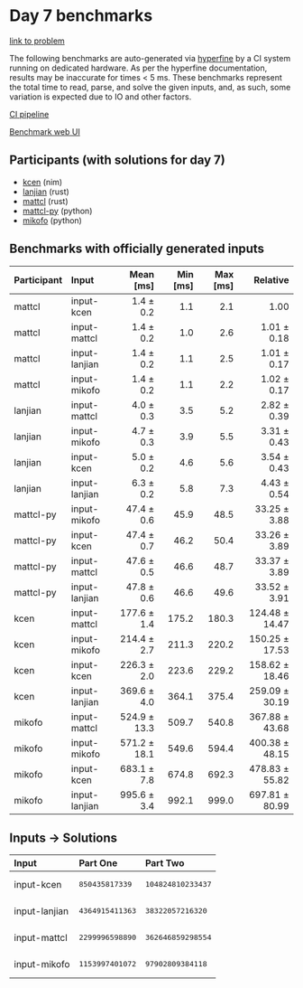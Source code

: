 # Day 7 benchmarks

[link to problem](https://adventofcode.com/2024/day/7)

The following benchmarks are auto-generated via
[hyperfine](https://github.com/sharkdp/hyperfine) by a CI system running on
dedicated hardware. As per the hyperfine documentation, results may be
inaccurate for times < 5 ms. These benchmarks represent the total time to read,
parse, and solve the given inputs, and, as such, some variation is expected due
to IO and other factors.

[CI pipeline](http://ci.papercode.net:8080/teams/main/pipelines/aoc2024)

[Benchmark web UI](https://aoc.ancalagon.black)


## Participants (with solutions for day 7)

- [kcen](https://github.com/kcen/aoc2024) (nim)
- [lanjian](https://github.com/lanjian/aoc-2024) (rust)
- [mattcl](https://github.com/mattcl/aoc2024) (rust)
- [mattcl-py](https://github.com/mattcl/aoc2024-py) (python)
- [mikofo](https://github.com/mikofo/aoc2024) (python)


## Benchmarks with officially generated inputs

| Participant | Input | Mean [ms] | Min [ms] | Max [ms] | Relative |
|:---|:---|---:|---:|---:|---:|
| mattcl | input-kcen | 1.4 ± 0.2 | 1.1 | 2.1 | 1.00 |
| mattcl | input-mattcl | 1.4 ± 0.2 | 1.0 | 2.6 | 1.01 ± 0.18 |
| mattcl | input-lanjian | 1.4 ± 0.2 | 1.1 | 2.5 | 1.01 ± 0.17 |
| mattcl | input-mikofo | 1.4 ± 0.2 | 1.1 | 2.2 | 1.02 ± 0.17 |
| lanjian | input-mattcl | 4.0 ± 0.3 | 3.5 | 5.2 | 2.82 ± 0.39 |
| lanjian | input-mikofo | 4.7 ± 0.3 | 3.9 | 5.5 | 3.31 ± 0.43 |
| lanjian | input-kcen | 5.0 ± 0.2 | 4.6 | 5.6 | 3.54 ± 0.43 |
| lanjian | input-lanjian | 6.3 ± 0.2 | 5.8 | 7.3 | 4.43 ± 0.54 |
| mattcl-py | input-mikofo | 47.4 ± 0.6 | 45.9 | 48.5 | 33.25 ± 3.88 |
| mattcl-py | input-kcen | 47.4 ± 0.7 | 46.2 | 50.4 | 33.26 ± 3.89 |
| mattcl-py | input-mattcl | 47.6 ± 0.5 | 46.6 | 48.7 | 33.37 ± 3.89 |
| mattcl-py | input-lanjian | 47.8 ± 0.6 | 46.6 | 49.6 | 33.52 ± 3.91 |
| kcen | input-mattcl | 177.6 ± 1.4 | 175.2 | 180.3 | 124.48 ± 14.47 |
| kcen | input-mikofo | 214.4 ± 2.7 | 211.3 | 220.2 | 150.25 ± 17.53 |
| kcen | input-kcen | 226.3 ± 2.0 | 223.6 | 229.2 | 158.62 ± 18.46 |
| kcen | input-lanjian | 369.6 ± 4.0 | 364.1 | 375.4 | 259.09 ± 30.19 |
| mikofo | input-mattcl | 524.9 ± 13.3 | 509.7 | 540.8 | 367.88 ± 43.68 |
| mikofo | input-mikofo | 571.2 ± 18.1 | 549.6 | 594.4 | 400.38 ± 48.15 |
| mikofo | input-kcen | 683.1 ± 7.8 | 674.8 | 692.3 | 478.83 ± 55.82 |
| mikofo | input-lanjian | 995.6 ± 3.4 | 992.1 | 999.0 | 697.81 ± 80.99 |


## Inputs -> Solutions

| Input | Part One | Part Two |
|:---|:---|:---|
|input-kcen|<pre>850435817339</pre>|<pre>104824810233437</pre>|
|input-lanjian|<pre>4364915411363</pre>|<pre>38322057216320</pre>|
|input-mattcl|<pre>2299996598890</pre>|<pre>362646859298554</pre>|
|input-mikofo|<pre>1153997401072</pre>|<pre>97902809384118</pre>|